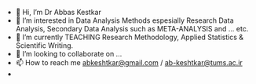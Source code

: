 - 👋 Hi, I’m Dr Abbas Kestkar
- 👀 I’m interested in Data Analysis Methods espesially Research Data Analysis, Secondary Data Analysis such as META-ANALYSIS and ... etc.
- 🌱 I’m currently TEACHING Research Methodology, Applied Statistics & Scientific Writing.
- 💞️ I’m looking to collaborate on ...
- 📫 How to reach me abkeshtkar@gmail.com / ab-keshtkar@tums.ac.ir
- 

<!---
abkeshtkar/abkeshtkar is a ✨ special ✨ repository because its `README.md` (this file) appears on your GitHub profile.
You can click the Preview link to take a look at your changes.
--->
